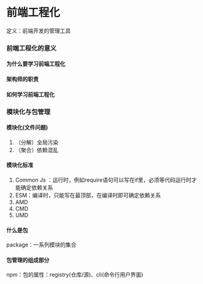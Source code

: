 # 前端工程化

定义：前端开发的管理工具

### 前端工程化的意义

#### 	为什么要学习前端工程化

#### 	架构师的职责

#### 	如何学习前端工程化

### 模块化与包管理

#### 	模块化(文件问题)

1. （分解）全局污染
2. （聚合）依赖混乱    

#### 	模块化标准

1. Common Js ：运行时，例如require语句可以写在if里，必须等代码运行时才能确定依赖关系
2. ESM：编译时，只能写在最顶部，在编译时即可确定依赖关系
3. AMD
4. CMD
5. UMD

#### 	什么是包

package：一系列模块的集合

#### 	包管理的组成部分

npm：包的属性：registry(仓库/源)、cli(命令行用户界面)